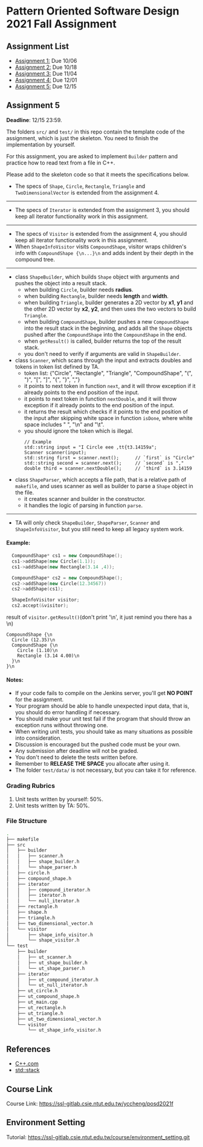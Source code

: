 # Pattern Oriented Software Design 2021 Fall Assignment

## Assignment List
- [Assignment 1:](Assignment1.md) Due 10/06
- [Assignment 2:](Assignment2.md) Due 10/18
- [Assignment 3:](Assignment3.md) Due 11/04
- [Assignment 4:](Assignment4.md) Due 12/01
- [Assignment 5:](Assignment5.md) Due 12/15

## Assignment 5

__Deadline__: 12/15 23:59.

The folders `src/` and `test/` in this repo contain the template code of the
assignment, which is just the skeleton. 
You need to finish the implementation by yourself. 

For this assignment, you are asked to implement `Builder` pattern and practice 
how to read text from a file in C++.

Please add to the skeleton code so that it meets the specifications below.
- The specs of `Shape`, `Circle`, `Rectangle`, `Triangle` and 
  `TwoDimensionalVector` is extended from the assignment 4.
---
- The specs of `Iterator` is extended from the assignment 3, you should keep all
iterator functionality work in this assignment.
---
- The specs of `Visitor` is extended from the assignment 4, you should keep all
iterator functionality work in this assignment.
- When `ShapeInfoVisitor` visits `CompoundShape`, visitor wraps children's info 
  with `CompoundShape {\n...}\n` and adds indent by their depth in the compound 
  tree.
---
- class `ShapeBuilder`, which builds `Shape` object with arguments and pushes 
  the object into a result stack.
  - when building `Circle`, builder needs **radius**.
  - when building `Rectangle`, builder needs **length** and **width**.
  - when building `Triangle`, builder generates a 2D vector by **x1**, **y1** 
    and the other 2D vector by **x2**, **y2**, and then uses the two vectors to 
    build `Triangle`.
  - when building `CompoundShape`, builder pushes a new `CompoundShape` into the 
    result stack in the beginning, and adds all the `Shape` objects pushed after
    the `CompoundShape` into the `CompoundShape` in the end.
  - when `getResult()` is called, builder returns the top of the result stack.
  - you don't need to verify if arguments are valid in `ShapeBuilder`.
- class `Scanner`, which scans through the input and extracts doubles and tokens
  in token list defined by TA.
  - token list: {"Circle", "Rectangle", "Triangle", "CompoundShape", "(", ")", 
    "[", "]", "{", "}", ","}
  - it points to next token in function `next`, and it will throw exception if 
    it already points to the end position of the input.
  - it points to next token in function `nextDouble`, and it will throw 
    exception if it already points to the end position of the input.
  - it returns the result which checks if it points to the end position of the 
    input after skipping white space in function `isDone`, where white space 
    includes " ", "\n" and "\t".
  - you should ignore the token which is illegal.
    ```
    // Example
    std::string input = "I Circle eee ,tt{t3.14159a";
    Scanner scanner(input);
    std::string first = scanner.next();      // `first` is "Circle"
    std::string second = scanner.next();     // `second` is ","
    double third = scanner.nextDouble();     // `third` is 3.14159
    ```
- class `ShapeParser`, which accepts a file path, that is a relative path of 
  `makefile`, and uses scanner as well as builder to parse a `Shape` object in 
  the file.
  - it creates scanner and builder in the constructor.
  - it handles the logic of parsing in function `parse`.
---
- TA will only check `ShapeBuilder`, `ShapeParser`, `Scanner` and 
  `ShapeInfoVisitor`, but you still need to keep all legacy system work.

#### Example:

``` c++
  CompoundShape* cs1 = new CompoundShape();
  cs1->addShape(new Circle(1.1));
  cs1->addShape(new Rectangle(3.14 ,4));

  CompoundShape* cs2 = new CompoundShape();
  cs2->addShape(new Circle(12.34567))
  cs2->addShape(cs1);

  ShapeInfoVisitor visitor;
  cs2.accept(&visitor);

```

result of `visitor.getResult()`(don't print '\n', it just remind you there has a \n)
```
CompoundShape {\n
  Circle (12.35)\n
  CompoundShape {\n
    Circle (1.10)\n
    Rectangle (3.14 4.00)\n
  }\n
}\n
```

#### Notes:
- If your code fails to compile on the Jenkins server, you'll get **NO POINT** 
  for the assignment.
- Your program should be able to handle unexpected input data, that is, you
  should do error handling if necessary.
- You should make your unit test fail if the program that should throw an 
  exception runs without throwing one.
- When writing unit tests, you should take as many situations as possible into
  consideration.
- Discussion is encouraged but the pushed code must be your own.
- Any submission after deadline will not be graded.
- You don't need to delete the tests written before.
- Remember to **RELEASE THE SPACE** you allocate after using it.
- The folder `test/data/` is not necessary, but you can take it for reference.

### Grading Rubrics
1. Unit tests written by yourself: 50%.
2. Unit tests written by TA: 50%.

### File Structure

  ```bash
  .
  ├── makefile
  ├── src
  │   ├── builder
  │   │   ├── scanner.h
  │   │   ├── shape_builder.h
  │   │   └── shape_parser.h
  │   ├── circle.h
  │   ├── compound_shape.h
  │   ├── iterator
  │   │   ├── compound_iterator.h
  │   │   ├── iterator.h
  │   │   └── null_iterator.h
  │   ├── rectangle.h
  │   ├── shape.h
  │   ├── triangle.h
  │   ├── two_dimensional_vector.h
  │   └── visitor
  │       ├── shape_info_visitor.h
  │       └── shape_visitor.h
  └── test
      ├── builder
      │   ├── ut_scanner.h
      │   ├── ut_shape_builder.h
      │   └── ut_shape_parser.h
      ├── iterator
      │   ├── ut_compound_iterator.h
      │   └── ut_null_iterator.h
      ├── ut_circle.h
      ├── ut_compound_shape.h
      ├── ut_main.cpp
      ├── ut_rectangle.h
      ├── ut_triangle.h
      ├── ut_two_dimensional_vector.h
      └── visitor
          └── ut_shape_info_visitor.h
  ```

## References
- [C++.com](http://www.cplusplus.com/reference/)
- [std::stack](https://www.cplusplus.com/reference/stack/stack/)

## Course Link
Course Link: https://ssl-gitlab.csie.ntut.edu.tw/yccheng/posd2021f

## Environment Setting
Tutorial: https://ssl-gitlab.csie.ntut.edu.tw/course/environment_setting.git
